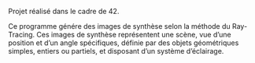 Projet réalisé dans le cadre de 42.

Ce programme génére des images de synthèse selon la méthode du Ray-Tracing. Ces images de synthèse représentent une
scène, vue d’une position et d’un angle spécifiques, définie par des objets géométriques
simples, entiers ou partiels, et disposant d’un système d’éclairage.
